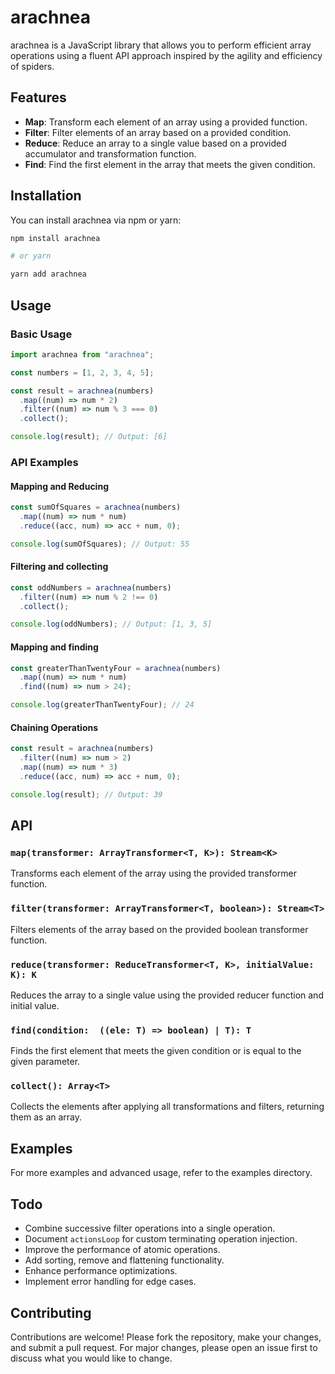 # arachnea

arachnea is a JavaScript library that allows you to perform efficient array operations using a fluent API approach inspired by the agility and efficiency of spiders.

## Features

- **Map**: Transform each element of an array using a provided function.
- **Filter**: Filter elements of an array based on a provided condition.
- **Reduce**: Reduce an array to a single value based on a provided accumulator and transformation function.
- **Find**: Find the first element in the array that meets the given condition.

## Installation

You can install arachnea via npm or yarn:

```bash
npm install arachnea

# or yarn

yarn add arachnea

```

## Usage

### Basic Usage

```js
import arachnea from "arachnea";

const numbers = [1, 2, 3, 4, 5];

const result = arachnea(numbers)
  .map((num) => num * 2)
  .filter((num) => num % 3 === 0)
  .collect();

console.log(result); // Output: [6]
```

### API Examples

#### Mapping and Reducing

```js
const sumOfSquares = arachnea(numbers)
  .map((num) => num * num)
  .reduce((acc, num) => acc + num, 0);

console.log(sumOfSquares); // Output: 55
```

#### Filtering and collecting

```js
const oddNumbers = arachnea(numbers)
  .filter((num) => num % 2 !== 0)
  .collect();

console.log(oddNumbers); // Output: [1, 3, 5]
```

#### Mapping and finding

```js
const greaterThanTwentyFour = arachnea(numbers)
  .map((num) => num * num)
  .find((num) => num > 24);

console.log(greaterThanTwentyFour); // 24
```

#### Chaining Operations

```js
const result = arachnea(numbers)
  .filter((num) => num > 2)
  .map((num) => num * 3)
  .reduce((acc, num) => acc + num, 0);

console.log(result); // Output: 39
```

## API

### `map(transformer: ArrayTransformer<T, K>): Stream<K>`

Transforms each element of the array using the provided transformer function.

### `filter(transformer: ArrayTransformer<T, boolean>): Stream<T>`

Filters elements of the array based on the provided boolean transformer function.

### `reduce(transformer: ReduceTransformer<T, K>, initialValue: K): K`

Reduces the array to a single value using the provided reducer function and initial value.

### `find(condition:  ((ele: T) => boolean) | T): T`

Finds the first element that meets the given condition or is equal to the given parameter.

### `collect(): Array<T>`

Collects the elements after applying all transformations and filters, returning them as an array.

## Examples

For more examples and advanced usage, refer to the examples directory.

## Todo

- Combine successive filter operations into a single operation.
- Document `actionsLoop` for custom terminating operation       injection.
- Improve the performance of atomic operations.
- Add sorting, remove and flattening functionality.
- Enhance performance optimizations.
- Implement error handling for edge cases.

## Contributing

Contributions are welcome! Please fork the repository, make your changes, and submit a pull request. For major changes, please open an issue first to discuss what you would like to change.
